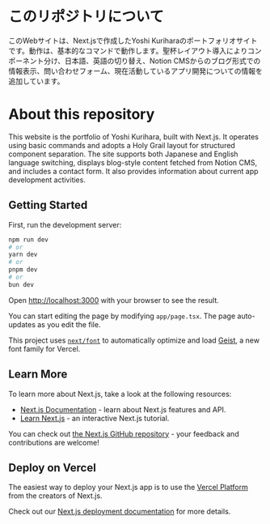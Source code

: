 # このリポジトリについて
このWebサイトは、Next.jsで作成したYoshi Kuriharaのポートフォリオサイトです。動作は、基本的なコマンドで動作します。聖杯レイアウト導入によりコンポーネント分け、日本語、英語の切り替え、Notion CMSからのブログ形式での情報表示、問い合わせフォーム、現在活動しているアプリ開発についての情報を追加しています。

# About this repository
This website is the portfolio of Yoshi Kurihara, built with Next.js. It operates using basic commands and adopts a Holy Grail layout for structured component separation. The site supports both Japanese and English language switching, displays blog-style content fetched from Notion CMS, and includes a contact form. It also provides information about current app development activities.

## Getting Started

First, run the development server:

```bash
npm run dev
# or
yarn dev
# or
pnpm dev
# or
bun dev
```

Open [http://localhost:3000](http://localhost:3000) with your browser to see the result.

You can start editing the page by modifying `app/page.tsx`. The page auto-updates as you edit the file.

This project uses [`next/font`](https://nextjs.org/docs/app/building-your-application/optimizing/fonts) to automatically optimize and load [Geist](https://vercel.com/font), a new font family for Vercel.

## Learn More

To learn more about Next.js, take a look at the following resources:

- [Next.js Documentation](https://nextjs.org/docs) - learn about Next.js features and API.
- [Learn Next.js](https://nextjs.org/learn) - an interactive Next.js tutorial.

You can check out [the Next.js GitHub repository](https://github.com/vercel/next.js) - your feedback and contributions are welcome!

## Deploy on Vercel

The easiest way to deploy your Next.js app is to use the [Vercel Platform](https://vercel.com/new?utm_medium=default-template&filter=next.js&utm_source=create-next-app&utm_campaign=create-next-app-readme) from the creators of Next.js.

Check out our [Next.js deployment documentation](https://nextjs.org/docs/app/building-your-application/deploying) for more details.
